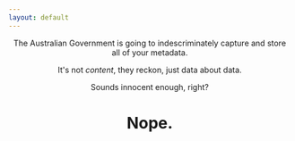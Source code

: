 ```yaml
---
layout: default
---
```


<div align="center">
    <p class="lead">The Australian Government is going to indescriminately
    capture and store all of your metadata.</p>
    <p class="lead">It's not <em>content</em>, they reckon, just data about data.</p>
    <p class="lead">Sounds innocent enough, right?</p>
    <h1 class="text-danger">Nope.</h1>
</div>

